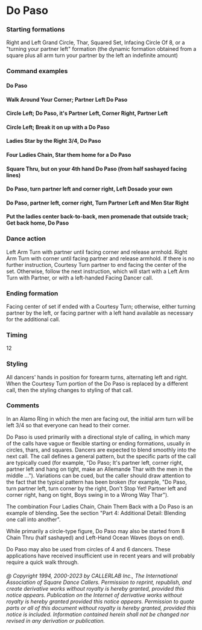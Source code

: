 
# Do Paso

### Starting formations

Right and Left Grand Circle, Thar, Squared Set, Infacing Circle Of 8, or a "turning
your partner left" formation (the dynamic formation obtained from a square plus all arm turn your
partner by the left an indefinite amount)

### Command examples

#### Do Paso
#### Walk Around Your Corner; Partner Left Do Paso
#### Circle Left; Do Paso, it's Partner Left, Corner Right, Partner Left
#### Circle Left; Break it on up with a Do Paso
#### Ladies Star by the Right 3/4, Do Paso
#### Four Ladies Chain, Star them home for a Do Paso
#### Square Thru, but on your 4th hand Do Paso (from half sashayed facing lines)
#### Do Paso, turn partner left and corner right, Left Dosado your own
#### Do Paso, partner left, corner right, Turn Partner Left and Men Star Right
#### Put the ladies center back-to-back, men promenade that outside track; Get back home, Do Paso

### Dance action

Left Arm Turn with partner until facing corner and release armhold. Right Arm Turn with
corner until facing partner and release armhold. If there is no further instruction, Courtesy Turn
partner to end facing the center of the set. Otherwise, follow the next instruction, which will start with
a Left Arm Turn with Partner, or with a left-handed Facing Dancer call.

### Ending formation

Facing center of set if ended with a Courtesy Turn; otherwise, either turning partner
by the left, or facing partner with a left hand available as necessary for the additional call.

### Timing

12

### Styling

All dancers' hands in position for forearm turns, alternating left and right. When the Courtesy
Turn portion of the Do Paso is replaced by a different call, then the styling changes to styling of that
call.

### Comments

In an Alamo Ring in which the men are facing out, the initial arm turn will be left 3/4 so that
everyone can head to their corner.

Do Paso is used primarily with a directional style of calling, in which many of the calls have vague or
flexible starting or ending formations, usually in circles, thars, and squares. Dancers are expected to
blend smoothly into the next call. The call defines a general pattern, but the specific parts of the call
are typically cued (for example, "Do Paso; It's partner left, corner right, partner left and hang on tight, make
an Allemande Thar with the men in the middle ..."). Variations can be cued, but the caller should draw
attention to the fact that the typical pattern has been broken (for example, "Do Paso, turn partner left, turn
corner by the right, Don't Stop Yet! Partner left and corner right, hang on tight, Boys swing in to a
Wrong Way Thar").

The combination Four Ladies Chain, Chain Them Back with a Do Paso is an example of blending. See
the section "Part 4: Additional Detail: Blending one call into another".

While primarily a circle-type figure, Do Paso may also be started from 8 Chain Thru (half sashayed)
and Left-Hand Ocean Waves (boys on end).

Do Paso may also be used from circles of 4 and 6 dancers. These applications have received insufficient
use in recent years and will probably require a quick walk through.

###### @ Copyright 1994, 2000-2023 by CALLERLAB Inc., The International Association of Square Dance Callers. Permission to reprint, republish, and create derivative works without royalty is hereby granted, provided this notice appears. Publication on the Internet of derivative works without royalty is hereby granted provided this notice appears. Permission to quote parts or all of this document without royalty is hereby granted, provided this notice is included. Information contained herein shall not be changed nor revised in any derivation or publication.
